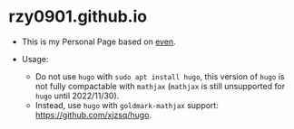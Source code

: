 # rzy0901.github.io
+ This is my Personal Page based on [even](https://github.com/olOwOlo/hugo-theme-even).

+ Usage:

  + Do not use `hugo` with `sudo apt install hugo`, this version of `hugo` is not fully compactable with `mathjax` (`mathjax` is still unsupported for `hugo` until 2022/11/30).
  + Instead, use `hugo` with `goldmark-mathjax` support: <https://github.com/xjzsq/hugo>.

  



